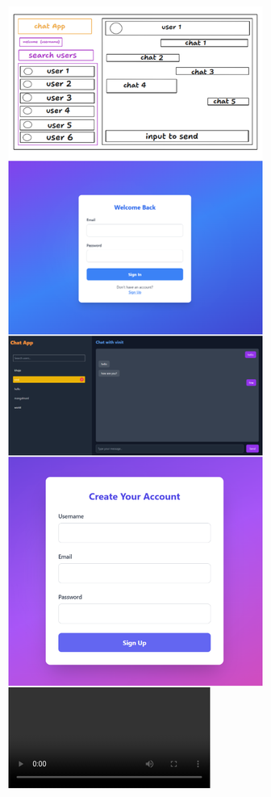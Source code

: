 <img src="https://github.com/DineshVerma-dev/chatAPP/blob/1be3abb74bb3ba4564db01f2afcc72046259684e/Screenshot%202025-01-17%20225301.png" alt="Design of ChatAPP" width="600" />
<br>
<img src="https://github.com/DineshVerma-dev/chatAPP/blob/2ced770782ee7e243e1f4f1c100a103a6c3aa48d/Screenshot%202025-01-17%20231050.png" alt="Design of ChatAPP" width="600" />
<br>
<img src="https://github.com/DineshVerma-dev/chatAPP/blob/2ced770782ee7e243e1f4f1c100a103a6c3aa48d/Screenshot%202025-01-17%20231233.png" alt="Design of ChatAPP" width="600" />
<br>
<img src="https://github.com/DineshVerma-dev/chatAPP/blob/2ced770782ee7e243e1f4f1c100a103a6c3aa48d/Screenshot%202025-01-17%20231536.png" alt="Design of ChatAPP" width="600" />

<video width="400" controls>
  <source src="https://drive.google.com/file/d/10aQKQW_8XowHpqfjRGCGwbH57xt4c0WM/view" type="video/mp4">
  Your browser does not support the video tag.
</video>


